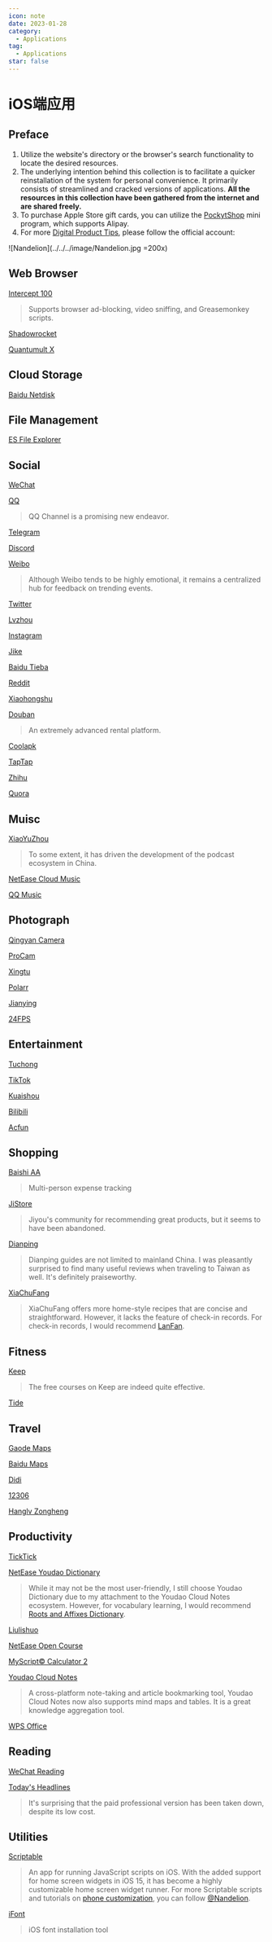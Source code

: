 ```yaml
---
icon: note
date: 2023-01-28
category:
  - Applications
tag:
  - Applications
star: false
---
```


# iOS端应用

## Preface

1. Utilize the website's directory or the browser's search functionality to locate the desired resources.
2. The underlying intention behind this collection is to facilitate a quicker reinstallation of the system for personal convenience. It primarily consists of streamlined and cracked versions of applications. **All the resources in this collection have been gathered from the internet and are shared freely.**
3. To purchase Apple Store gift cards, you can utilize the [PockytShop](https://ur.alipay.com/_3XGfO0S4VxjNAVEYpUfAUy) mini program, which supports Alipay.
4. For more [Digital Product Tips](https://mp.weixin.qq.com/mp/appmsgalbum?__biz=Mzg5MDg3NzYwNg==&action=getalbum&album_id=2686321010140561411#wechat_redirect), please follow the official account:

![Nandelion](../../../image/Nandelion.jpg =200x)

## Web Browser

[Intercept 100](https://apps.apple.com/cn/app/id1576858756)
> Supports browser ad-blocking, video sniffing, and Greasemonkey scripts.

[Shadowrocket](https://apps.apple.com/cd/app/shadowrocket/id932747118)

[Quantumult X](https://quantumult.org/)

## Cloud Storage

[Baidu Netdisk](https://apps.apple.com/cn/app/百度网盘/id547166701)

## File Management

[ES File Explorer](https://apps.apple.com/cn/app/ES文件浏览器-ZIP-RAR-7Z-解压和压缩/id1441621965)

## Social

[WeChat](https://weixin.qq.com/)

[QQ](https://im.qq.com/index/)
> QQ Channel is a promising new endeavor.

[Telegram](https://telegram.org/apps)

[Discord](https://discord.com/download)

[Weibo](https://apps.apple.com/cn/app/微博/id350962117)
> Although Weibo tends to be highly emotional, it remains a centralized hub for feedback on trending events.

[Twitter](https://twitter.com/settings/download)

[Lvzhou](https://oasis.chengdu.weibo.cn/v1/h5/download)

[Instagram](https://apps.apple.com/cn/app/instagram/id389801252)

[Jike](https://m.okjike.com/download?s=ewoidSI6ICI1YmZmNDY3ZmI2NjJlZDAwMTE3OGJlNjUiCn0=)

[Baidu Tieba](https://apps.apple.com/cn/app/百度贴吧-聊兴趣，上贴吧/id477927812)

[Reddit](https://apps.apple.com/us/app/reddit/id1064216828)

[Xiaohongshu](https://apps.apple.com/cn/app/小红书–你的生活指南/id741292507)

[Douban](https://douban.com/doubanapp/)
> An extremely advanced rental platform.

[Coolapk](https://apps.apple.com/cn/app/酷安-发现科技新生活/id1422581869)

[TapTap](https://apps.apple.com/cn/app/TapTap-发现好游戏/id1444595166)

[Zhihu](https://apps.apple.com/cn/app/知乎-高质量问答社区，精彩原创视频/id432274380)

[Quora](https://apps.apple.com/us/app/quora/id456034437)

## Muisc

[XiaoYuZhou](https://www.xiaoyuzhoufm.com/)
> To some extent, it has driven the development of the podcast ecosystem in China.

[NetEase Cloud Music](https://apps.apple.com/cn/app/网易云音乐-1亿正版曲库有声内容/id590338362)

[QQ Music](https://apps.apple.com/cn/app/QQ音乐-听我想听/id414603431)

## Photograph

[Qingyan Camera](https://apps.apple.com/cn/app/轻颜相机-风格自拍新潮流/id1375390276)

[ProCam](https://apps.apple.com/cn/app/procam-8/id730712409)

[Xingtu](https://apps.apple.com/cn/app/醒图-修出高级美/id1500526240)

[Polarr](https://apps.apple.com/cn/app/泼辣/id988173374)

[Jianying](https://apps.apple.com/cn/app/剪映-轻而易剪/id1458072671)

[24FPS](https://apps.apple.com/cn/app/24FPS：美学视频效果/id1341136787)

## Entertainment

[Tuchong](https://tuchong.com/app/)

[TikTok](https://apps.apple.com/cn/app/抖音/id1142110895)

[Kuaishou](https://apps.apple.com/cn/app/快手/id440948110)

[Bilibili](https://app.bilibili.com/)

[Acfun](https://open.app.acfun.cn/home/)

## Shopping

[Baishi AA](https://apps.apple.com/cn/app/百事AA记账-多人智能记账APP，云记账更安全/id1536568727)
> Multi-person expense tracking

[JiStore](https://jstore.site/?channel=jstoreapp)
> Jiyou's community for recommending great products, but it seems to have been abandoned.

[Dianping](https://w.dianping.com/cube/evoke/dianping.html)
> Dianping guides are not limited to mainland China. I was pleasantly surprised to find many useful reviews when traveling to Taiwan as well. It's definitely praiseworthy.

[XiaChuFang](https://apps.apple.com/cn/app/下厨房-美食菜谱/id460979760)
> XiaChuFang offers more home-style recipes that are concise and straightforward. However, it lacks the feature of check-in records. For check-in records, I would recommend [LanFan](http://lanfanapp.com/).

## Fitness

[Keep](https://keep.com/appIntro)
> The free courses on Keep are indeed quite effective.

[Tide](https://apps.apple.com/cn/app/潮汐-睡眠、冥想、专注白噪音，番茄任务与睡眠监测/id1077776989)

## Travel

[Gaode Maps](https://apps.apple.com/cn/app/高德地图-高德打车,导航公交地铁出行/id461703208)

[Baidu Maps](https://apps.apple.com/cn/app/百度地图-智能导航，打车地铁公交更快出行/id452186370)

[Didi](https://apps.apple.com/cn/app/滴滴出行-打车骑车顺风车代驾租车货运出行/id554499054)

[12306](https://apps.apple.com/cn/app/铁路12306/id564818797)

[Hanglv Zongheng](https://apps.apple.com/cn/app/航旅纵横PRO-官方机票预定查航班值机接送机免税酒店/id768160271)

## Productivity

[TickTick](https://www.dida365.com/about/download)

[NetEase Youdao Dictionary](http://cidian.youdao.com/mobile.html)
> While it may not be the most user-friendly, I still choose Youdao Dictionary due to my attachment to the Youdao Cloud Notes ecosystem. However, for vocabulary learning, I would recommend [Roots and Affixes Dictionary](http://www.dicts.cn/dictword20181/download.html).

[Liulishuo](https://apps.apple.com/cn/app/流利说·英语-学英语口语地道发音/id597364850)

[NetEase Open Course](https://apps.apple.com/cn/app/网易公开课-名校网课在线学习App/id415424368)

[MyScript© Calculator 2](https://apps.apple.com/cn/app/myscript-calculator/id1304488725)

[Youdao Cloud Notes](https://note.youdao.com/note-download/)
> A cross-platform note-taking and article bookmarking tool, Youdao Cloud Notes now also supports mind maps and tables. It is a great knowledge aggregation tool.

[WPS Office](https://apps.apple.com/cn/app/wps-office/id599852710)

## Reading

[WeChat Reading](https://apps.apple.com/cn/app/微信读书/id952059546)

[Today's Headlines](https://apps.apple.com/cn/app/今日头条/id529092160)
> It's surprising that the paid professional version has been taken down, despite its low cost.

## Utilities

[Scriptable](https://apps.apple.com/us/app/scriptable/id1405459188)
> An app for running JavaScript scripts on iOS. With the added support for home screen widgets in iOS 15, it has become a highly customizable home screen widget runner. For more Scriptable scripts and tutorials on [phone customization](https://mp.weixin.qq.com/mp/appmsgalbum?__biz=Mzg5MDg3NzYwNg==&action=getalbum&album_id=2681301578011951105#wechat_redirect), you can follow [@Nandelion](https://mp.weixin.qq.com/mp/profile_ext?action=home&__biz=Mzg5MDg3NzYwNg==).

[iFont](https://apps.apple.com/cn/app/ifont-find-install-any-font/id1173222289)
> iOS font installation tool
